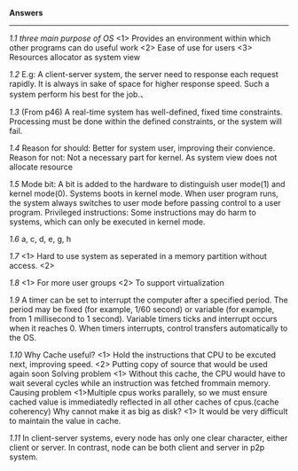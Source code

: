 **Answers**
***
*1.1 three main purpose of OS*
  <1> Provides an environment within which other programs can do useful work
  <2> Ease of use for users
  <3> Resources allocator as system view
  
*1.2*
   E.g: A client-server system, the server need to response each request rapidly. It is always in sake of space for higher response speed. Such a system perform his best for the job.、
   
  *1.3*
  (From p46) A real-time system has well-defined, fixed time constraints. Processing must be done within the defined constraints, or the system will fail.
  
  
*1.4*
Reason for should: Better for system user, improving their convience.
Reason for not: Not a necessary part for kernel. As system view does not allocate resource

*1.5*
Mode bit: A bit is added to the hardware to distinguish user mode(1) and kernel mode(0).
Systems boots in kernel mode. When user program runs, the system always switches to user mode before passing control to a user program.
Privileged instructions: Some instructions may do harm to systems, which can only be executed in kernel mode.

*1.6*
a, c, d, e, g, h

*1.7*
<1> Hard to use system as seperated in a memory partition without access.
<2> 

*1.8*
<1> For more user groups
<2> To support virtualization 

*1.9*
A timer can be set to interrupt the computer after a specified period. The period may be fixed (for example, 1/60 second) or variable (for example, from 1 millisecond to 1 second).
Variable timers ticks and interrupt occurs when it reaches 0. When timers interrupts, control transfers automatically to the OS.

*1.10*
Why Cache useful?
<1> Hold the instructions that CPU to be excuted next, improving speed.
<2> Putting copy of source that would be used again soon
Solving problem
<1> Without this cache, the CPU would have to wait several cycles while an instruction was fetched frommain memory.
Causing problem
<1>Multiple cpus works parallely, so we must ensure cached value is immediatedly reflected in all other caches of cpus.(cache coherency)
Why cannot make it as big as disk?
<1> It would be very difficult to maintain the value in cache.

*1.11*
In client-server systems, every node has only one clear character, either client or server. In contrast, node can be both client and server in p2p system. 



